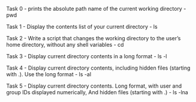 Task 0 - prints the absolute path name of the current working directory - pwd

Task 1 - Display the contents list of your current directory - ls

Task 2 - Write a script that changes the working directory to the user’s home directory, without any shell variables - cd

Task 3 - Display current directory contents in a long format - ls -l

Task 4 - Display current directory contents, including hidden files (starting with .). Use the long format - ls -al

Task 5 - Display current directory contents.
Long format, with user and group IDs displayed numerically, And hidden files (starting with .) - ls -lna
